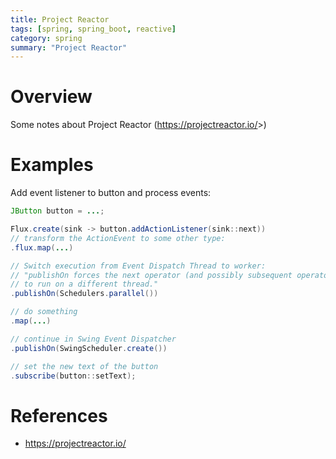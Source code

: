 ```yaml
---
title: Project Reactor
tags: [spring, spring_boot, reactive]
category: spring
summary: "Project Reactor"
---
```


# Overview

Some notes about Project Reactor (<https://projectreactor.io/>>)

# Examples

Add event listener to button and process events:

~~~java
JButton button = ...;

Flux.create(sink -> button.addActionListener(sink::next))
// transform the ActionEvent to some other type:
.flux.map(...)

// Switch execution from Event Dispatch Thread to worker: 
// "publishOn forces the next operator (and possibly subsequent operators after the next one) 
// to run on a different thread."
.publishOn(Schedulers.parallel())

// do something
.map(...)

// continue in Swing Event Dispatcher
.publishOn(SwingScheduler.create())

// set the new text of the button
.subscribe(button::setText);
~~~

# References

* <https://projectreactor.io/>
